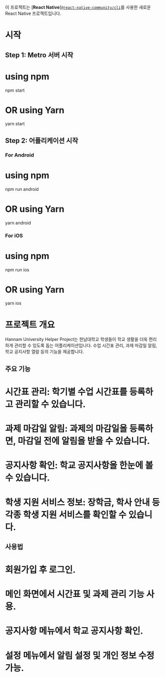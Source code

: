 이 프로젝트는 [**React Native**][`@react-native-community/cli`](https://github.com/react-native-community/cli)를 사용한 새로운 React Native 프로젝트입니다.

# 시작

## Step 1: Metro 서버 시작

# using npm
npm start

# OR using Yarn
yarn start

## Step 2: 어플리케이션 시작

### For Android

# using npm
npm run android

# OR using Yarn
yarn android

### For iOS

# using npm
npm run ios

# OR using Yarn
yarn ios


# 프로젝트 개요

Hannam University Helper Project는 한남대학교 학생들이 학교 생활을 더욱 편리하게 관리할 수 있도록 돕는 어플리케이션입니다. 수업 시간표 관리, 과제 마감일 알림, 학교 공지사항 열람 등의 기능을 제공합니다.

## 주요 기능
# 시간표 관리: 학기별 수업 시간표를 등록하고 관리할 수 있습니다.
# 과제 마감일 알림: 과제의 마감일을 등록하면, 마감일 전에 알림을 받을 수 있습니다.
# 공지사항 확인: 학교 공지사항을 한눈에 볼 수 있습니다.
# 학생 지원 서비스 정보: 장학금, 학사 안내 등 각종 학생 지원 서비스를 확인할 수 있습니다.

## 사용법
# 회원가입 후 로그인.
# 메인 화면에서 시간표 및 과제 관리 기능 사용.
# 공지사항 메뉴에서 학교 공지사항 확인.
# 설정 메뉴에서 알림 설정 및 개인 정보 수정 가능.
